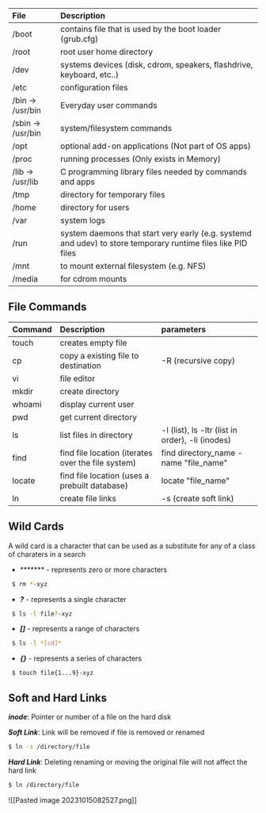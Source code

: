 | File              | Description                                                                                                  |
| :---------------- | :----------------------------------------------------------------------------------------------------------- |
| /boot             | contains file that is used by the boot loader (grub.cfg)                                                     |
| /root             | root user home directory                                                                                     |
| /dev              | systems devices (disk, cdrom, speakers, flashdrive, keyboard, etc..)                                         |
| /etc              | configuration files                                                                                          |
| /bin -> /usr/bin  | Everyday user commands                                                                                       |
| /sbin -> /usr/bin | system/filesystem commands                                                                                   |
| /opt              | optional add-on applications (Not part of OS apps)                                                           |
| /proc             | running processes (Only exists in Memory)                                                                    |
| /lib -> /usr/lib  | C programming library files needed by commands and apps                                                      |
| /tmp              | directory for temporary files                                                                                |
| /home             | directory for users                                                                                          |
| /var              | system logs                                                                                                  |
| /run              | system daemons that start very early (e.g. systemd and udev) to store temporary runtime files like PID files |
| /mnt              | to mount external filesystem (e.g. NFS)                                                                      |
| /media            | for cdrom mounts                                                                                             |

## File Commands 

| Command | Description | parameters |
|:------------|:--------------|:-------------|
| touch | creates empty file | |
| cp | copy a existing file to destination | -R (recursive copy) |
| vi | file editor | |
| mkdir | create directory | |
| whoami | display current user | | 
| pwd | get current directory | | 
| ls | list files in directory | -l (list), ls -ltr (list in order), -li (inodes) | 
| find | find file location (iterates over the file system) | find directory_name -name "file_name" |
| locate | find file location (uses a prebuilt database) | locate "file_name" |
|ln | create file links | -s (create soft link)|
## Wild Cards

A wild card is a character that can be used as a substitute for any of a class of charaters in a search

- ******* - represents zero or more characters

```bash
 $ rm *-xyz
```

- ***?*** - represents a single character

```bash
 $ ls -l file?-xyz
```

- ***[]*** - represents a range of characters

```bash
 $ ls -l *[cd]*
```

- ***{}*** - represents a series of characters

```bash
 $ touch file{1...9}-xyz
```
## Soft and Hard Links

***inode***: Pointer or number of a file on the hard disk

***Soft Link***: Link will be removed if file is removed or renamed

```bash
$ ln -s /directory/file
```

***Hard Link***: Deleting renaming or moving the original file will not affect the hard link 

```bash
$ ln /directory/file
```


![[Pasted image 20231015082527.png]]
